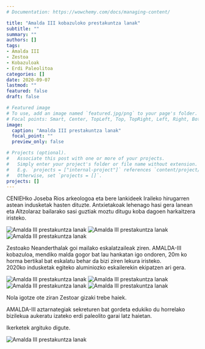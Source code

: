 ```yaml
---
# Documentation: https://wowchemy.com/docs/managing-content/

title: "Amalda III kobazuloko prestakuntza lanak"
subtitle: ""
summary: ""
authors: []
tags: 
- Amalda III
- Zestoa
- Kobazuloak
- Erdi Paleolitoa
categories: []
date: 2020-09-07
lastmod: ""
featured: false
draft: false

# Featured image
# To use, add an image named `featured.jpg/png` to your page's folder.
# Focal points: Smart, Center, TopLeft, Top, TopRight, Left, Right, BottomLeft, Bottom, BottomRight.
image:
  caption: "Amalda III prestakuntza lanak"
  focal_point: ""
  preview_only: false

# Projects (optional).
#   Associate this post with one or more of your projects.
#   Simply enter your project's folder or file name without extension.
#   E.g. `projects = ["internal-project"]` references `content/project/deep-learning/index.md`.
#   Otherwise, set `projects = []`.
projects: []
---
```


CENIEHko Joseba Rios arkeologoa eta bere lankideek Iraileko hirugarren astean indusketak hasten dituzte.
Antxietakoak lehenago hasi gera lanean eta Altzolaraz bailarako sasi guztiak moztu ditugu koba dagoen harkaitzera iristeko.

![Amalda III prestakuntza lanak](media/1.jpg)
![Amalda III prestakuntza lanak](media/2.jpg)
![Amalda III prestakuntza lanak](media/3.jpg)

Zestoako Neanderthalak goi mailako eskalatzaileak ziren.
AMALDA-III kobazuloa, mendiko malda gogor bat lau hankatan igo ondoren, 20m ko horma bertikal bat eskalatu behar da bizi ziren lekura iristeko.  
2020ko indusketak egiteko aluminiozko eskailerekin ekipatzen ari gera.

![Amalda III prestakuntza lanak](media/4.jpg)
![Amalda III prestakuntza lanak](media/5.jpg)
![Amalda III prestakuntza lanak](media/6.jpg)
![Amalda III prestakuntza lanak](media/7.jpg)

Nola igotze ote ziran Zestoar gizaki trebe haiek.

AMALDA-III aztarnategiak sekreturen bat gordeta edukiko du horrelako bizilekua aukeratu izateko erdi paleolito garai latz haietan.

Ikerketek argituko digute.

![Amalda III prestakuntza lanak](media/8.jpg)
